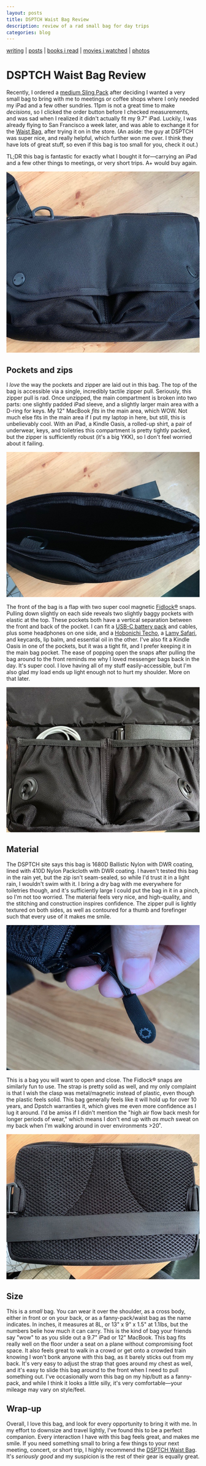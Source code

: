 ```yaml
---
layout: posts
title: DSPTCH Waist Bag Review
description: review of a rad small bag for day trips
categories: blog
---
```


[writing](https://brookshelley.com/index) | [posts](https://brookshelley.com/posts) | [books i read](https://brookshelley.com/books) | [movies i watched](https://brookshelley.com/movies) | [photos](http://vsco.co/brookshelley/images/1)

# DSPTCH Waist Bag Review

Recently, I ordered a [medium Sling Pack](https://www.dsptch.com/collections/packs/products/sling-pouch-medium) after deciding I wanted a very small bag to bring with me to meetings or coffee shops where I only needed my iPad and a few other sundries. 11pm is not a great time to make _decisions_, so I clicked the order button before I checked measurements, and was sad when I realized it didn't actually fit my 9.7" iPad. Luckily, I was already flying to San Francisco a week later, and was able to exchange it for the [Waist Bag](https://www.dsptch.com/products/waist-bag-black), after trying it on in the store. (An aside: the guy at DSPTCH was super nice, and really helpful, which further won me over. I think they have lots of great stuff, so even if this bag is too small for you, check it out.)

TL;DR this bag is fantastic for exactly what I bought it for—carrying an iPad and a few other things to meetings, or very short trips. A+ would buy again.

![Front](/assets/photos/wb_front.jpeg)

## Pockets and zips

I _love_ the way the pockets and zipper are laid out in this bag. The top of the bag is accessible via a single, incredibly tactile zipper pull. Seriously, this zipper pull is rad. Once unzipped, the main compartment is broken into two parts: one slightly padded iPad sleeve, and a slightly larger main area with a D-ring for keys. My 12" MacBook _fits_ in the main area, which WOW. Not much else fits in the main area if I put my laptop in here, but still, this is unbelievably cool. With an iPad, a Kindle Oasis, a rolled-up shirt, a pair of underwear, keys, and toiletries this compartment is pretty tightly packed, but the zipper is sufficiently robust (it's a big YKK), so I don't feel worried about it failing.

![Main](/assets/photos/wb_main.jpeg)

The front of the bag is a flap with two super cool magnetic [Fidlock®](http://www.fidlock.com/en/fasteners/snap.html) snaps. Pulling down slightly on each side reveals two slightly baggy pockets with elastic at the top. These pockets both have a vertical separation between the front and back of the pocket. I can fit a [USB-C battery pack](https://www.anker.com/products/variant/powercore-13000-c/A1216011) and cables, plus some headphones on one side, and a [Hobonichi Techo](https://www.1101.com/store/techo/en/), a [Lamy Safari](https://www.jetpens.com/LAMY-Safari-Fountain-Pen-Charcoal-Black-Fine-Nib/pd/5075?gclid=EAIaIQobChMImKKypcvt3QIVhWB-Ch2pAQarEAQYAiABEgKbO_D_BwE), and keycards, lip balm, and essential oil in the other. I've also fit a Kindle Oasis in one of the pockets, but it was a tight fit, and I prefer keeping it in the main bag pocket. The ease of popping open the snaps after pulling the bag around to the front reminds me why I loved messenger bags back in the day. It's super cool. I love having all of my stuff easily-accessible, but I'm also glad my load ends up light enough not to hurt my shoulder. More on that later.

![Pockets](/assets/photos/wb_pockets.jpeg)

## Material

The DSPTCH site says this bag is 1680D Ballistic Nylon with DWR coating, lined with 410D Nylon Packcloth with DWR coating. I haven't tested this bag in the rain yet, but the zip isn't seam-sealed, so while I'd trust it in a light rain, I wouldn't swim with it. I bring a dry bag with me everywhere for toiletries though, and it's sufficiently large I could put the bag in it in a pinch, so I'm not too worried. The material feels very nice, and high-quality, and the stitching and construction inspires confidence. The zipper pull is lightly textured on both sides, as well as contoured for a thumb and forefinger such that every use of it makes me smile.

![Main](/assets/photos/wb_zip.jpeg)

This is a bag you will want to open and close. The Fidlock® snaps are similarly fun to use. The strap is pretty solid as well, and my only complaint is that I wish the clasp was metal/magnetic instead of plastic, even though the plastic feels solid. This bag generally feels like it will hold up for over 10 years, and Dpstch warranties it, which gives me even more confidence as I lug it around. I'd be amiss if I didn't mention the "high air flow back mesh for longer periods of wear," which means I don't end up with _as much_ sweat on my back when I'm walking around in over environments >20˚.

![Back](/assets/photos/wb_back.jpeg)

## Size

This is a _small_ bag. You can wear it over the shoulder, as a cross body, either in front or on your back, or as a fanny-pack/waist bag as the name indicates. In inches, it measures at 8L, or 13" x 9" x 1.5" at 1.1lbs, but the numbers belie how much it can carry. This is the kind of bag your friends say "wow" to as you slide out a 9.7" iPad or 12" MacBook. This bag fits really well on the floor under a seat on a plane without compromising foot space. It also feels great to walk in a crowd or get onto a crowded train knowing I won't bonk anyone with this bag, as it barely sticks out from my back. It's very easy to adjust the strap that goes around my chest as well, and it's easy to slide this bag around to the front when I need to pull something out. I've occasionally worn this bag on my hip/butt as a fanny-pack, and while I think it looks a little silly, it's very comfortable—your mileage may vary on style/feel.

## Wrap-up

Overall, I love this bag, and look for every opportunity to bring it with me. In my effort to downsize and travel lightly, I've found this to be a perfect companion. Every interaction I have with this bag feels great, and makes me smile. If you need something small to bring a few things to your next meeting, concert, or short trip, I highly recommend the [DSPTCH Waist Bag](https://www.dsptch.com/products/waist-bag-black). It's _seriously good_ and my suspicion is the rest of their gear is equally great.
